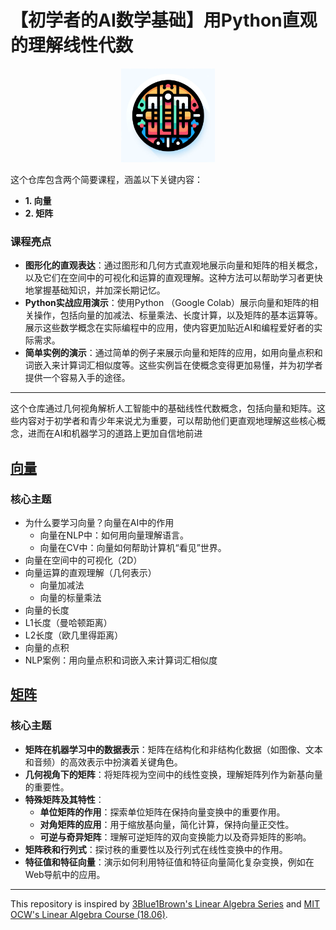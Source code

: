 # 【初学者的AI数学基础】用Python直观的理解线性代数
<p align="center">
  <img width="150" height="150" src="icon.webp">
</p>

  这个仓库包含两个简要课程，涵盖以下关键内容：
 - **1. 向量**
 - **2. 矩阵**

### 课程亮点

- **图形化的直观表达**：通过图形和几何方式直观地展示向量和矩阵的相关概念，以及它们在空间中的可视化和运算的直观理解。这种方法可以帮助学习者更快地掌握基础知识，并加深长期记忆。
- **Python实战应用演示**：使用Python （Google Colab）展示向量和矩阵的相关操作，包括向量的加减法、标量乘法、长度计算，以及矩阵的基本运算等。展示这些数学概念在实际编程中的应用，使内容更加贴近AI和编程爱好者的实际需求。
- **简单实例的演示**：通过简单的例子来展示向量和矩阵的应用，如用向量点积和词嵌入来计算词汇相似度等。这些实例旨在使概念变得更加易懂，并为初学者提供一个容易入手的途径。

---

这个仓库通过几何视角解析人工智能中的基础线性代数概念，包括向量和矩阵。这些内容对于初学者和青少年来说尤为重要，可以帮助他们更直观地理解这些核心概念，进而在AI和机器学习的道路上更加自信地前进

## [向量](https://github.com/098765d/Basic-Linear-Algebra-Concepts-in-AI-A-Geometric-Perspective/blob/b0f52c9d510e8e50836032ad59e88cffab8eaeeb/Vector_Algebra.ipynb)

### 核心主题

- 为什么要学习向量？向量在AI中的作用
  - 向量在NLP中：如何用向量理解语言。
  - 向量在CV中：向量如何帮助计算机“看见”世界。
- 向量在空间中的可视化（2D）
- 向量运算的直观理解（几何表示）
  - 向量加减法
  - 向量的标量乘法
-  向量的长度
  - L1长度（曼哈顿距离）
  - L2长度（欧几里得距离）
-  向量的点积
- NLP案例：用向量点积和词嵌入来计算词汇相似度


## [矩阵](https://github.com/098765d/Basic-Linear-Algebra-Concepts-in-AI-A-Geometric-Perspective/blob/97a3d69aa711928e5887e2617e5a24398453e3ad/Matrix_as_Linear_Transformation.ipynb)

### 核心主题

- **矩阵在机器学习中的数据表示**：矩阵在结构化和非结构化数据（如图像、文本和音频）的高效表示中扮演着关键角色。
- **几何视角下的矩阵**：将矩阵视为空间中的线性变换，理解矩阵列作为新基向量的重要性。
- **特殊矩阵及其特性**：
  - **单位矩阵的作用**：探索单位矩阵在保持向量变换中的重要作用。
  - **对角矩阵的应用**：用于缩放基向量，简化计算，保持向量正交性。
  - **可逆与奇异矩阵**：理解可逆矩阵的双向变换能力以及奇异矩阵的影响。
- **矩阵秩和行列式**：探讨秩的重要性以及行列式在线性变换中的作用。
- **特征值和特征向量**：演示如何利用特征值和特征向量简化复杂变换，例如在Web导航中的应用。


---
This repository is inspired by [3Blue1Brown's Linear Algebra Series](https://www.3blue1brown.com/topics/linear-algebra) and [MIT OCW's Linear Algebra Course (18.06)](https://ocw.mit.edu/courses/18-06-linear-algebra-spring-2010/).
